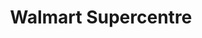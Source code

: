 ---
title: "Walmart Supercentre"
url: /guelph/walmart-supercentre-woodlawn-road-west/
shop: supermarket
---